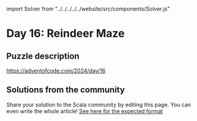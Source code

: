 import Solver from "../../../../../website/src/components/Solver.js"

# Day 16: Reindeer Maze

## Puzzle description

https://adventofcode.com/2024/day/16

## Solutions from the community

Share your solution to the Scala community by editing this page.
You can even write the whole article! [See here for the expected format](https://github.com/scalacenter/scala-advent-of-code/discussions/424)

